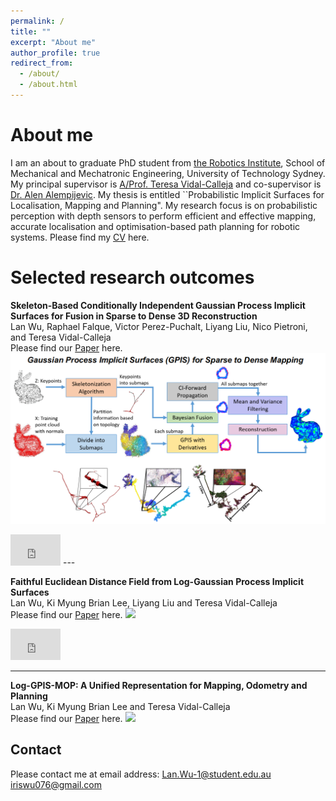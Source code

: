 ```yaml
---
permalink: /
title: ""
excerpt: "About me"
author_profile: true
redirect_from: 
  - /about/
  - /about.html
---
```


About me
======
I am an about to graduate PhD student from [the Robotics Institute](https://www.uts.edu.au/research/robotics-institute), School of Mechanical and Mechatronic Engineering, University of Technology Sydney. My principal supervisor is [A/Prof. Teresa Vidal-Calleja](https://profiles.uts.edu.au/Teresa.VidalCalleja) and co-supervisor is [Dr. Alen Alempijevic](https://profiles.uts.edu.au/alen.alempijevic). My thesis is entitled ``Probabilistic Implicit Surfaces for Localisation, Mapping and Planning". My research focus is on probabilistic perception with depth sensors to perform efficient and effective mapping, accurate localisation and optimisation-based path planning for robotic systems. Please find my [CV](https://drive.google.com/file/d/1X0TZjD-LzmnslNrNC6BWWqwjPeGUFBrt/view?usp=sharing) here.

Selected research outcomes
======
**Skeleton-Based Conditionally Independent Gaussian Process Implicit Surfaces for Fusion in Sparse to Dense 3D Reconstruction** <br />
Lan Wu, Raphael Falque, Victor Perez-Puchalt, Liyang Liu, Nico Pietroni, and Teresa Vidal-Calleja <br />
Please find our [Paper](https://ieeexplore.ieee.org/abstract/document/8968326) here.
<img width="800" src='/images/skeleton.png'>
<iframe width="80" height = "50"  src="https://www.youtube.com/watch?v=4T85RcNuijQ" frameborder="0" allow="autoplay; encrypted-media" allowfullscreen></iframe>
--- 

**Faithful Euclidean Distance Field from Log-Gaussian Process Implicit Surfaces** <br />
Lan Wu, Ki Myung Brian Lee, Liyang Liu and Teresa Vidal-Calleja <br />
Please find our [Paper](https://arxiv.org/pdf/2010.11487.pdf) here. 
<img width="800" src='/images/LogGPIS.JPG'>
<iframe width="80" height = "50"   src="https://www.youtube.com/watch?v=mypDDuTcrTA&t=574s" frameborder="0" allow="autoplay; encrypted-media" allowfullscreen></iframe>

---  
**Log-GPIS-MOP: A Unified Representation for Mapping, Odometry and Planning** <br />
Lan Wu, Ki Myung Brian Lee and Teresa Vidal-Calleja <br />
Please find our [Paper](https://arxiv.org/pdf/2206.09506.pdf) here.
<img width="800" src='/images/LogGPISMop.JPG'>



Contact
------
Please contact me at email address: Lan.Wu-1@student.edu.au iriswu076@gmail.com
